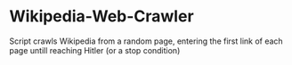 # Wikipedia-Web-Crawler
Script crawls Wikipedia from a random page, entering the first link of each page untill reaching Hitler (or a stop condition)
